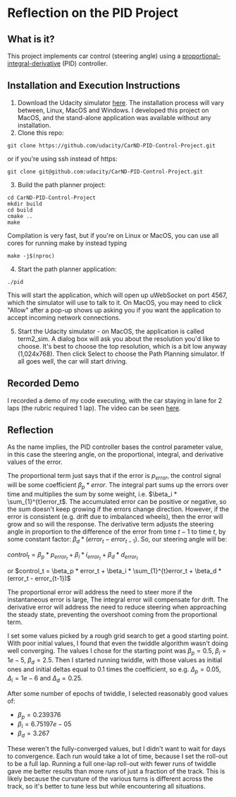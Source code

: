 # Reflection on the PID Project

## What is it?

This project implements car control (steering angle) using a [proportional-integral-derivative]([https://en.wikipedia.org/wiki/PID_controller](https://en.wikipedia.org/wiki/PID_controller)) (PID) controller.

## Installation and Execution Instructions

1. Download the Udacity simulator [here](https://github.com/udacity/self-driving-car-sim/releases/tag/v1.45).  The installation process will vary between, Linux, MacOS and Windows. I developed this project on MacOS, and the stand-alone application was available without any installation.
2. Clone this repo:
```
git clone https://github.com/udacity/CarND-PID-Control-Project.git
```
or if you're using ssh instead of https:
```
git clone git@github.com:udacity/CarND-PID-Control-Project.git
```
3. Build the path planner project:
```
cd CarND-PID-Control-Project
mkdir build
cd build
cmake ..
make
```
Compilation is very fast, but if you're on Linux or MacOS, you can use all cores for running make by instead typing
```
make -j$(nproc)
```

4. Start the path planner application:
```
./pid
```
This will start the application, which will open up uWebSocket on port 4567, which the simulator will use to talk to it. On MacOS, you may need to click "Allow" after a pop-up shows up asking you if you want the application to accept incoming network connections.

5. Start the Udacity simulator - on MacOS, the application is called term2_sim. A dialog box will ask you about the resolution you'd like to choose. It's best to choose the top resolution, which is a bit low anyway (1,024x768). Then click Select to choose the Path Planning simulator. If all goes well, the car will start driving.


## Recorded Demo

I recorded a demo of my code executing, with the car staying in lane for 2 laps (the rubric required 1 lap). The video can be seen [here](https://youtu.be/LSVfAcCnh1Y).

## Reflection

As the name implies, the PID controller bases the control parameter value, in this case the steering angle, on the proportional, integral, and derivative values of the error. 

The proportional term just says that if the error is $p_{error}$, the control signal will be some coefficient $\beta_p * error$. The integral part sums up the errors over time and multiplies the sum by some weight, i.e. $\beta_i * \sum_{1}^{t}error_t$. The accumulated error can be positive or negative, so the sum doesn't keep growing if the errors change direction. However, if the error is consistent (e.g. drift due to imbalanced wheels), then the error will grow and so will the response. The derivative term adjusts the steering angle in proportion to the difference of the error from time $t-1$ to time $t$, by some constant factor: $\beta_d * (error_t - error_{t-1})$. So, our steering angle will be:

$control_t = \beta_p * p_{error_t} + \beta_i * i_{error_t} + \beta_d * d_{error_t}$

or 
$control_t = \beta_p * error_t + \beta_i * \sum_{1}^{t}error_t + \beta_d * (error_t - error_{t-1})$


The proportional error will address the need to steer more if the instantaneous error is large, The integral error will compensate for drift. The derivative error will address the need to reduce steering when approaching the steady state, preventing the overshoot coming from the proportional term.

I set some values picked by a rough grid search to get a good starting point. With poor initial values, I found that even the twiddle algorithm wasn't doing well converging. The values I chose for the starting point was $\beta_p = 0.5$, $\beta_i = 1e-5$, $\beta_d = 2.5$. Then I started running twiddle, with those values as initial ones and initial deltas equal to 0.1 times the coefficient, so e.g. $\Delta_p = 0.05$, $\Delta_i = 1e-6$ and $\Delta_d = 0.25$.

After some number of epochs of twiddle, I selected reasonably good values of:
* $\beta_p = 0.239376$
* $\beta_i = 6.75197e-05$
* $\beta_d = 3.267$

These weren't the fully-converged values, but I didn't want to wait for days to convergence. Each run would take a lot of time, because I set the roll-out to be a full lap. Running a full one-lap roll-out with fewer runs of twiddle gave me better results than more runs of just a fraction of the track. This is likely because the curvature of the various turns is different across the track, so it's better to tune less but while encountering all situations.
